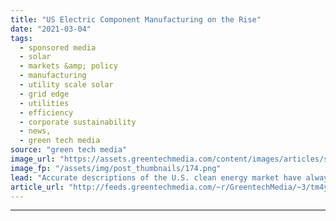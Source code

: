 ```yaml
---
title: "US Electric Component Manufacturing on the Rise"
date: "2021-03-04"
tags: 
  - sponsored media
  - solar
  - markets &amp; policy
  - manufacturing
  - utility scale solar
  - grid edge
  - utilities
  - efficiency
  - corporate sustainability
  - news,
  - green tech media
source: "green tech media"
image_url: "https://assets.greentechmedia.com/content/images/articles/solar-manufacturing-generic-XL.jpg"
image_fp: "/assets/img/post_thumbnails/174.png"
lead: "Accurate descriptions of the U.S. clean energy market have always required a bit of nuance. Installations of solar panels, wind turbines and energy storage have routinely vaulted the U.S. to the top of global rankings of market size. According to Woo ..."
article_url: "http://feeds.greentechmedia.com/~r/GreentechMedia/~3/tm4yUwXLmLw/u.s-electric-component-manufacturing-on-the-rise"
---
```


---
